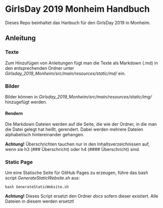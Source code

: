 # GirlsDay 2019 Monheim Handbuch

Dieses Repo beinhaltet das Hanbuch für den GirlsDay 2019 in Monheim. 


## Anleitung
### Texte
Zum Hinzufügen von Anleitungen fügt man die Texte als Markdown (.md) in den entsprechenden Ordner unter
_Girlsday_2019_Monheim/src/main/resources/static/md/_
ein. 

### Bilder
Bilder können in 
_Girlsday_2019_Monheim/src/main/resources/static/img/_
hinzugefügt werden.

#### Rendern
Die Markdown Dateien werden auf die Seite, die wie der Ordner, in die man die Datei gelegt hat heißt, gerendert. Dabei werden mehrere Dateien alphabetisch hintereinander gehangen. 

**Achtung!** Überschrichten tauchen nur in den Inhaltsverzeichnissen auf, wenn sie h3 (### Überschricht) oder h4 (#### Überschricht) sind.


### Static Page
Um eine Statische Seite für GitHub Pages zu erzeugen, führe das bash script _GenerateStaticWebsite.sh_ aus: 
```
bash GenerateStaticWebsite.sh
```

**Achtung!** Dieses Script ersetzt den Ordner _docs_ sofern dieser existiert. Alle Dateien in diesem werden ersetzt! 
